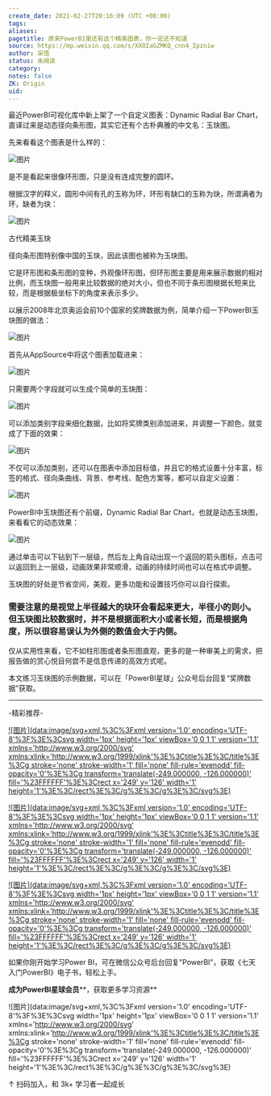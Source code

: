 ```yaml
---
create_date: 2021-02-27T20:16:09 (UTC +08:00)
tags:
aliases:
pagetitle: 原来PowerBI里还有这个精美图表，你一定还不知道
source: https://mp.weixin.qq.com/s/XXOIaGZMKQ_cnn4_Ipzniw
author: 采悟
status: 未阅读
category:
notes: false
ZK: Origin
uid:
---
```


最近PowerBI可视化库中新上架了一个自定义图表：Dynamic Radial Bar Chart，直译过来是动态径向条形图，其实它还有个古朴典雅的中文名：玉玦图。

先来看看这个图表是什么样的：

![图片](https://mmbiz.qpic.cn/mmbiz_png/aHEbZtANQJNtI6s47Aib9gaG7WuVsxN67OKFGF5d5icDAsN3OWY2xe3CLcgNicl3GCxYOomSkIHoLuYR41CTuyJyg/640?wx_fmt=png&wxfrom=5&wx_lazy=1&wx_co=1)

是不是看起来很像环形图，只是没有连成完整的圆环。

根据汉字的释义，圆形中间有孔的玉称为环，环形有缺口的玉称为玦，所谓满者为环，缺者为玦：

![图片](https://mmbiz.qpic.cn/mmbiz_jpg/aHEbZtANQJNtI6s47Aib9gaG7WuVsxN67b5iasoazyicFchoacWia1gQSUFhNVp7n8EyCGibVuWFP7IXLpqRAIRKDWg/640?wx_fmt=jpeg&wxfrom=5&wx_lazy=1&wx_co=1)

古代精美玉玦

径向条形图特别像中国的玉玦，因此该图也被称为玉玦图。

它是环形图和条形图的变种，外观像环形图，但环形图主要是用来展示数据的相对比例，而玉玦图一般用来比较数据的绝对大小，但也不同于条形图根据长短来比较，而是根据极坐标下的角度来表示多少。

以展示2008年北京奥运会前10个国家的奖牌数据为例，简单介绍一下PowerBI玉玦图的做法：

![图片](https://mmbiz.qpic.cn/mmbiz_png/aHEbZtANQJNtI6s47Aib9gaG7WuVsxN67MZHQL6tAN9crxP0tQR8frGP2ia1Ok8yAscdiamnaMkda8RibkvUMZ7zmg/640?wx_fmt=png&wxfrom=5&wx_lazy=1&wx_co=1)

首先从AppSource中将这个图表加载进来：

![图片](https://mmbiz.qpic.cn/mmbiz_png/aHEbZtANQJNtI6s47Aib9gaG7WuVsxN67Wbqg8RubMtweDdXQZbEJKeq8NoZ2GuiaguicmHrL54npbno0KKcLBuvg/640?wx_fmt=png&wxfrom=5&wx_lazy=1&wx_co=1)

只需要两个字段就可以生成个简单的玉玦图：  

![图片](https://mmbiz.qpic.cn/mmbiz_png/aHEbZtANQJNtI6s47Aib9gaG7WuVsxN679lI2HBAI8Hnus06uvvKngPly9DAcbNFwgEV15UBYWbbsqabEUl8y4g/640?wx_fmt=png&wxfrom=5&wx_lazy=1&wx_co=1)

可以添加类别字段来细化数据，比如将奖牌类别添加进来，并调整一下颜色，就变成了下面的效果：

![图片](https://mmbiz.qpic.cn/mmbiz_png/aHEbZtANQJNtI6s47Aib9gaG7WuVsxN67OuVqZxIFNuZJcPszsHPgfdztkuEeM4mS2GI1R1XEUhQtOBXuJFARJQ/640?wx_fmt=png&wxfrom=5&wx_lazy=1&wx_co=1)

不仅可以添加类别，还可以在图表中添加目标值，并且它的格式设置十分丰富，标签的格式、径向条曲线、背景、参考线、配色方案等，都可以自定义设置：

![图片](https://mmbiz.qpic.cn/mmbiz_gif/aHEbZtANQJNtI6s47Aib9gaG7WuVsxN67H1h7pyZecmqXvOaJVsN6pN0HrLAKjFwAXnTBfWWmO5Rkic3AOg1O8Eg/640?wx_fmt=gif&wxfrom=5&wx_lazy=1)

PowerBI中玉玦图还有个前缀，Dynamic Radial Bar Chart，也就是动态玉玦图，来看看它的动态效果：

![图片](https://mmbiz.qpic.cn/mmbiz_gif/aHEbZtANQJNtI6s47Aib9gaG7WuVsxN67l4F1rRtSAKMrWDKRzia0vK57jhK3s1L1bGriaMsN6pCOiaYNZDskj9d0A/640?wx_fmt=gif&wxfrom=5&wx_lazy=1)

通过单击可以下钻到下一层级，然后左上角自动出现一个返回的箭头图标，点击可以返回到上一层级，动画效果非常顺滑，动画的持续时间也可以在格式中调整。

玉玦图的好处是节省空间，美观，更多功能和设置技巧你可以自行探索。

### 需要注意的是视觉上半径越大的玦环会看起来更大，半径小的则小。**但玉玦图比较数据时，并不是根据面积大小或者长短，而是根据角度，所以很容易误认为外侧的数值会大于内侧。**

仅从实用性来看，它不如柱形图或者条形图直观，更多的是一种审美上的需求，把报告做的赏心悦目何尝不是信息传递的高效方式呢。

本文练习玉玦图的示例数据，可以在「PowerBI星球」公众号后台回复“奖牌数据”获取。

___

\-精彩推荐-

[![图片](data:image/svg+xml,%3C%3Fxml version='1.0' encoding='UTF-8'%3F%3E%3Csvg width='1px' height='1px' viewBox='0 0 1 1' version='1.1' xmlns='http://www.w3.org/2000/svg' xmlns:xlink='http://www.w3.org/1999/xlink'%3E%3Ctitle%3E%3C/title%3E%3Cg stroke='none' stroke-width='1' fill='none' fill-rule='evenodd' fill-opacity='0'%3E%3Cg transform='translate(-249.000000, -126.000000)' fill='%23FFFFFF'%3E%3Crect x='249' y='126' width='1' height='1'%3E%3C/rect%3E%3C/g%3E%3C/g%3E%3C/svg%3E)](http://mp.weixin.qq.com/s?__biz=MzA4MzQwMjY4MA==&mid=2484074255&idx=1&sn=0c183ee84fd7fcc4e9dfb6baf39580c0&chksm=8e0c5dd8b97bd4ce1a617be83fe88938a0ba49668102ca3d10794c0e530f38c2950df75cf2ee&scene=21#wechat_redirect)

[![图片](data:image/svg+xml,%3C%3Fxml version='1.0' encoding='UTF-8'%3F%3E%3Csvg width='1px' height='1px' viewBox='0 0 1 1' version='1.1' xmlns='http://www.w3.org/2000/svg' xmlns:xlink='http://www.w3.org/1999/xlink'%3E%3Ctitle%3E%3C/title%3E%3Cg stroke='none' stroke-width='1' fill='none' fill-rule='evenodd' fill-opacity='0'%3E%3Cg transform='translate(-249.000000, -126.000000)' fill='%23FFFFFF'%3E%3Crect x='249' y='126' width='1' height='1'%3E%3C/rect%3E%3C/g%3E%3C/g%3E%3C/svg%3E)](http://mp.weixin.qq.com/s?__biz=MzA4MzQwMjY4MA==&mid=2484072121&idx=1&sn=4b6b96811e263c4079f606cfab14976f&chksm=8e0c446eb97bcd7876ffa2d5bb5feae5c175353d1e957b72ae3732ad67c89a6f9f42c61af833&scene=21#wechat_redirect)

[![图片](data:image/svg+xml,%3C%3Fxml version='1.0' encoding='UTF-8'%3F%3E%3Csvg width='1px' height='1px' viewBox='0 0 1 1' version='1.1' xmlns='http://www.w3.org/2000/svg' xmlns:xlink='http://www.w3.org/1999/xlink'%3E%3Ctitle%3E%3C/title%3E%3Cg stroke='none' stroke-width='1' fill='none' fill-rule='evenodd' fill-opacity='0'%3E%3Cg transform='translate(-249.000000, -126.000000)' fill='%23FFFFFF'%3E%3Crect x='249' y='126' width='1' height='1'%3E%3C/rect%3E%3C/g%3E%3C/g%3E%3C/svg%3E)](http://mp.weixin.qq.com/s?__biz=MzA4MzQwMjY4MA==&mid=2484071399&idx=1&sn=44b4ba20c1cbe657f77b6c8d144b2b30&chksm=8e0c4130b97bc826d87746723f940404ce82ac9ebb38572bbfb1a89d7a48aaa750dffd92a28d&scene=21#wechat_redirect)

如果你刚开始学习Power BI，可在微信公众号后台回复"PowerBI"，获取《七天入门PowerBI》电子书，轻松上手。

**成为PowerBI星球会员****，获取更多学习资源**

![图片](data:image/svg+xml,%3C%3Fxml version='1.0' encoding='UTF-8'%3F%3E%3Csvg width='1px' height='1px' viewBox='0 0 1 1' version='1.1' xmlns='http://www.w3.org/2000/svg' xmlns:xlink='http://www.w3.org/1999/xlink'%3E%3Ctitle%3E%3C/title%3E%3Cg stroke='none' stroke-width='1' fill='none' fill-rule='evenodd' fill-opacity='0'%3E%3Cg transform='translate(-249.000000, -126.000000)' fill='%23FFFFFF'%3E%3Crect x='249' y='126' width='1' height='1'%3E%3C/rect%3E%3C/g%3E%3C/g%3E%3C/svg%3E)

↑ 扫码加入，和 3k+ 学习者一起成长
